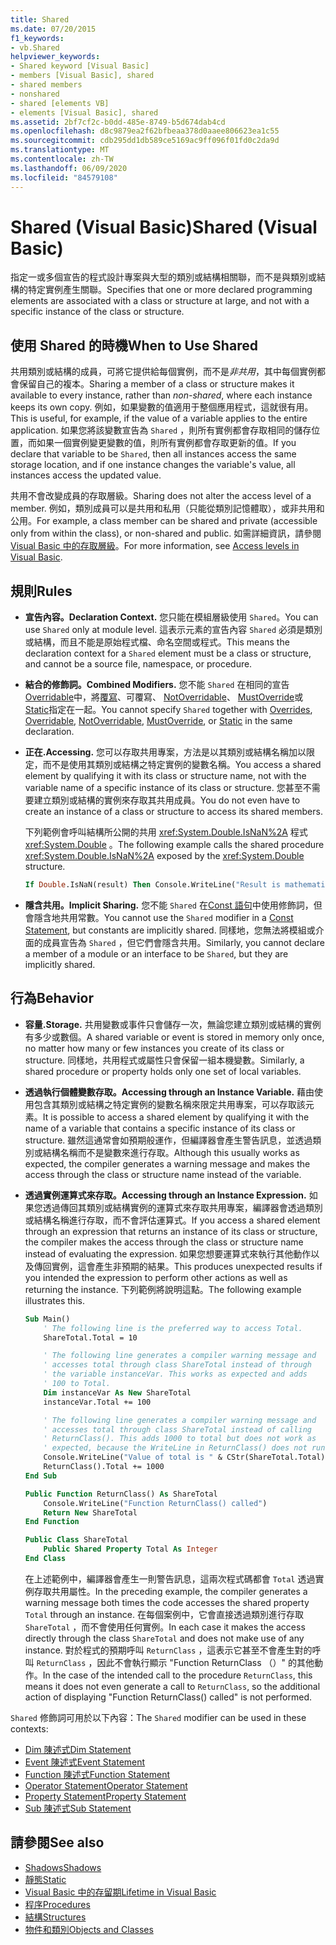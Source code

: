 ```yaml
---
title: Shared
ms.date: 07/20/2015
f1_keywords:
- vb.Shared
helpviewer_keywords:
- Shared keyword [Visual Basic]
- members [Visual Basic], shared
- shared members
- nonshared
- shared [elements VB]
- elements [Visual Basic], shared
ms.assetid: 2bf7cf2c-b0dd-485e-8749-b5d674dab4cd
ms.openlocfilehash: d8c9879ea2f62bfbeaa378d0aaee806623ea1c55
ms.sourcegitcommit: cdb295dd1db589ce5169ac9ff096f01fd0c2da9d
ms.translationtype: MT
ms.contentlocale: zh-TW
ms.lasthandoff: 06/09/2020
ms.locfileid: "84579108"
---
```

# <a name="shared-visual-basic"></a><span data-ttu-id="da8be-102">Shared (Visual Basic)</span><span class="sxs-lookup"><span data-stu-id="da8be-102">Shared (Visual Basic)</span></span>

<span data-ttu-id="da8be-103">指定一或多個宣告的程式設計專案與大型的類別或結構相關聯，而不是與類別或結構的特定實例產生關聯。</span><span class="sxs-lookup"><span data-stu-id="da8be-103">Specifies that one or more declared programming elements are associated with a class or structure at large, and not with a specific instance of the class or structure.</span></span>

## <a name="when-to-use-shared"></a><span data-ttu-id="da8be-104">使用 Shared 的時機</span><span class="sxs-lookup"><span data-stu-id="da8be-104">When to Use Shared</span></span>

<span data-ttu-id="da8be-105">共用類別或結構的成員，可將它提供給每個實例，而不是*非共用*，其中每個實例都會保留自己的複本。</span><span class="sxs-lookup"><span data-stu-id="da8be-105">Sharing a member of a class or structure makes it available to every instance, rather than *non-shared*, where each instance keeps its own copy.</span></span> <span data-ttu-id="da8be-106">例如，如果變數的值適用于整個應用程式，這就很有用。</span><span class="sxs-lookup"><span data-stu-id="da8be-106">This is useful, for example, if the value of a variable applies to the entire application.</span></span> <span data-ttu-id="da8be-107">如果您將該變數宣告為 `Shared` ，則所有實例都會存取相同的儲存位置，而如果一個實例變更變數的值，則所有實例都會存取更新的值。</span><span class="sxs-lookup"><span data-stu-id="da8be-107">If you declare that variable to be `Shared`, then all instances access the same storage location, and if one instance changes the variable's value, all instances access the updated value.</span></span>

<span data-ttu-id="da8be-108">共用不會改變成員的存取層級。</span><span class="sxs-lookup"><span data-stu-id="da8be-108">Sharing does not alter the access level of a member.</span></span> <span data-ttu-id="da8be-109">例如，類別成員可以是共用和私用（只能從類別記憶體取），或非共用和公用。</span><span class="sxs-lookup"><span data-stu-id="da8be-109">For example, a class member can be shared and private (accessible only from within the class), or non-shared and public.</span></span> <span data-ttu-id="da8be-110">如需詳細資訊，請參閱[Visual Basic 中的存取層級](../../programming-guide/language-features/declared-elements/access-levels.md)。</span><span class="sxs-lookup"><span data-stu-id="da8be-110">For more information, see [Access levels in Visual Basic](../../programming-guide/language-features/declared-elements/access-levels.md).</span></span>

## <a name="rules"></a><span data-ttu-id="da8be-111">規則</span><span class="sxs-lookup"><span data-stu-id="da8be-111">Rules</span></span>

- <span data-ttu-id="da8be-112">**宣告內容。**</span><span class="sxs-lookup"><span data-stu-id="da8be-112">**Declaration Context.**</span></span> <span data-ttu-id="da8be-113">您只能在模組層級使用 `Shared`。</span><span class="sxs-lookup"><span data-stu-id="da8be-113">You can use `Shared` only at module level.</span></span> <span data-ttu-id="da8be-114">這表示元素的宣告內容 `Shared` 必須是類別或結構，而且不能是原始程式檔、命名空間或程式。</span><span class="sxs-lookup"><span data-stu-id="da8be-114">This means the declaration context for a `Shared` element must be a class or structure, and cannot be a source file, namespace, or procedure.</span></span>

- <span data-ttu-id="da8be-115">**結合的修飾詞。**</span><span class="sxs-lookup"><span data-stu-id="da8be-115">**Combined Modifiers.**</span></span> <span data-ttu-id="da8be-116">您不能 `Shared` 在相同的宣告[Overridable](overridable.md)中，將[覆寫](overrides.md)、可覆寫、 [NotOverridable](notoverridable.md)、 [MustOverride](mustoverride.md)或[Static](static.md)指定在一起。</span><span class="sxs-lookup"><span data-stu-id="da8be-116">You cannot specify `Shared` together with [Overrides](overrides.md), [Overridable](overridable.md), [NotOverridable](notoverridable.md), [MustOverride](mustoverride.md), or [Static](static.md) in the same declaration.</span></span>

- <span data-ttu-id="da8be-117">**正在.**</span><span class="sxs-lookup"><span data-stu-id="da8be-117">**Accessing.**</span></span> <span data-ttu-id="da8be-118">您可以存取共用專案，方法是以其類別或結構名稱加以限定，而不是使用其類別或結構之特定實例的變數名稱。</span><span class="sxs-lookup"><span data-stu-id="da8be-118">You access a shared element by qualifying it with its class or structure name, not with the variable name of a specific instance of its class or structure.</span></span> <span data-ttu-id="da8be-119">您甚至不需要建立類別或結構的實例來存取其共用成員。</span><span class="sxs-lookup"><span data-stu-id="da8be-119">You do not even have to create an instance of a class or structure to access its shared members.</span></span>

     <span data-ttu-id="da8be-120">下列範例會呼叫結構所公開的共用 <xref:System.Double.IsNaN%2A> 程式 <xref:System.Double> 。</span><span class="sxs-lookup"><span data-stu-id="da8be-120">The following example calls the shared procedure <xref:System.Double.IsNaN%2A> exposed by the <xref:System.Double> structure.</span></span>

     ```vb
     If Double.IsNaN(result) Then Console.WriteLine("Result is mathematically undefined.")
     ```

- <span data-ttu-id="da8be-121">**隱含共用。**</span><span class="sxs-lookup"><span data-stu-id="da8be-121">**Implicit Sharing.**</span></span> <span data-ttu-id="da8be-122">您不能 `Shared` 在[Const 語句](../statements/const-statement.md)中使用修飾詞，但會隱含地共用常數。</span><span class="sxs-lookup"><span data-stu-id="da8be-122">You cannot use the `Shared` modifier in a [Const Statement](../statements/const-statement.md), but constants are implicitly shared.</span></span> <span data-ttu-id="da8be-123">同樣地，您無法將模組或介面的成員宣告為 `Shared` ，但它們會隱含共用。</span><span class="sxs-lookup"><span data-stu-id="da8be-123">Similarly, you cannot declare a member of a module or an interface to be `Shared`, but they are implicitly shared.</span></span>

## <a name="behavior"></a><span data-ttu-id="da8be-124">行為</span><span class="sxs-lookup"><span data-stu-id="da8be-124">Behavior</span></span>

- <span data-ttu-id="da8be-125">**容量.**</span><span class="sxs-lookup"><span data-stu-id="da8be-125">**Storage.**</span></span> <span data-ttu-id="da8be-126">共用變數或事件只會儲存一次，無論您建立類別或結構的實例有多少或數個。</span><span class="sxs-lookup"><span data-stu-id="da8be-126">A shared variable or event is stored in memory only once, no matter how many or few instances you create of its class or structure.</span></span> <span data-ttu-id="da8be-127">同樣地，共用程式或屬性只會保留一組本機變數。</span><span class="sxs-lookup"><span data-stu-id="da8be-127">Similarly, a shared procedure or property holds only one set of local variables.</span></span>

- <span data-ttu-id="da8be-128">**透過執行個體變數存取。**</span><span class="sxs-lookup"><span data-stu-id="da8be-128">**Accessing through an Instance Variable.**</span></span> <span data-ttu-id="da8be-129">藉由使用包含其類別或結構之特定實例的變數名稱來限定共用專案，可以存取該元素。</span><span class="sxs-lookup"><span data-stu-id="da8be-129">It is possible to access a shared element by qualifying it with the name of a variable that contains a specific instance of its class or structure.</span></span> <span data-ttu-id="da8be-130">雖然這通常會如預期般運作，但編譯器會產生警告訊息，並透過類別或結構名稱而不是變數來進行存取。</span><span class="sxs-lookup"><span data-stu-id="da8be-130">Although this usually works as expected, the compiler generates a warning message and makes the access through the class or structure name instead of the variable.</span></span>

- <span data-ttu-id="da8be-131">**透過實例運算式來存取。**</span><span class="sxs-lookup"><span data-stu-id="da8be-131">**Accessing through an Instance Expression.**</span></span> <span data-ttu-id="da8be-132">如果您透過傳回其類別或結構實例的運算式來存取共用專案，編譯器會透過類別或結構名稱進行存取，而不會評估運算式。</span><span class="sxs-lookup"><span data-stu-id="da8be-132">If you access a shared element through an expression that returns an instance of its class or structure, the compiler makes the access through the class or structure name instead of evaluating the expression.</span></span> <span data-ttu-id="da8be-133">如果您想要運算式來執行其他動作以及傳回實例，這會產生非預期的結果。</span><span class="sxs-lookup"><span data-stu-id="da8be-133">This produces unexpected results if you intended the expression to perform other actions as well as returning the instance.</span></span> <span data-ttu-id="da8be-134">下列範例將說明這點。</span><span class="sxs-lookup"><span data-stu-id="da8be-134">The following example illustrates this.</span></span>
  
    ```vb
    Sub Main()
        ' The following line is the preferred way to access Total.
        ShareTotal.Total = 10

        ' The following line generates a compiler warning message and
        ' accesses total through class ShareTotal instead of through
        ' the variable instanceVar. This works as expected and adds
        ' 100 to Total.
        Dim instanceVar As New ShareTotal
        instanceVar.Total += 100

        ' The following line generates a compiler warning message and
        ' accesses total through class ShareTotal instead of calling
        ' ReturnClass(). This adds 1000 to total but does not work as
        ' expected, because the WriteLine in ReturnClass() does not run.
        Console.WriteLine("Value of total is " & CStr(ShareTotal.Total))
        ReturnClass().Total += 1000
    End Sub

    Public Function ReturnClass() As ShareTotal
        Console.WriteLine("Function ReturnClass() called")
        Return New ShareTotal
    End Function

    Public Class ShareTotal
        Public Shared Property Total As Integer
    End Class
    ```

     <span data-ttu-id="da8be-135">在上述範例中，編譯器會產生一則警告訊息，這兩次程式碼都會 `Total` 透過實例存取共用屬性。</span><span class="sxs-lookup"><span data-stu-id="da8be-135">In the preceding example, the compiler generates a warning message both times the code accesses the shared property `Total` through an instance.</span></span> <span data-ttu-id="da8be-136">在每個案例中，它會直接透過類別進行存取 `ShareTotal` ，而不會使用任何實例。</span><span class="sxs-lookup"><span data-stu-id="da8be-136">In each case it makes the access directly through the class `ShareTotal` and does not make use of any instance.</span></span> <span data-ttu-id="da8be-137">對於程式的預期呼叫 `ReturnClass` ，這表示它甚至不會產生對的呼叫 `ReturnClass` ，因此不會執行顯示 "Function ReturnClass （）" 的其他動作。</span><span class="sxs-lookup"><span data-stu-id="da8be-137">In the case of the intended call to the procedure `ReturnClass`, this means it does not even generate a call to `ReturnClass`, so the additional action of displaying "Function ReturnClass() called" is not performed.</span></span>

<span data-ttu-id="da8be-138">`Shared` 修飾詞可用於以下內容：</span><span class="sxs-lookup"><span data-stu-id="da8be-138">The `Shared` modifier can be used in these contexts:</span></span>

- [<span data-ttu-id="da8be-139">Dim 陳述式</span><span class="sxs-lookup"><span data-stu-id="da8be-139">Dim Statement</span></span>](../statements/dim-statement.md)
- [<span data-ttu-id="da8be-140">Event 陳述式</span><span class="sxs-lookup"><span data-stu-id="da8be-140">Event Statement</span></span>](../statements/event-statement.md)
- [<span data-ttu-id="da8be-141">Function 陳述式</span><span class="sxs-lookup"><span data-stu-id="da8be-141">Function Statement</span></span>](../statements/function-statement.md)
- [<span data-ttu-id="da8be-142">Operator Statement</span><span class="sxs-lookup"><span data-stu-id="da8be-142">Operator Statement</span></span>](../statements/operator-statement.md)
- [<span data-ttu-id="da8be-143">Property Statement</span><span class="sxs-lookup"><span data-stu-id="da8be-143">Property Statement</span></span>](../statements/property-statement.md)
- [<span data-ttu-id="da8be-144">Sub 陳述式</span><span class="sxs-lookup"><span data-stu-id="da8be-144">Sub Statement</span></span>](../statements/sub-statement.md)
  
## <a name="see-also"></a><span data-ttu-id="da8be-145">請參閱</span><span class="sxs-lookup"><span data-stu-id="da8be-145">See also</span></span>

- [<span data-ttu-id="da8be-146">Shadows</span><span class="sxs-lookup"><span data-stu-id="da8be-146">Shadows</span></span>](shadows.md)
- [<span data-ttu-id="da8be-147">靜態</span><span class="sxs-lookup"><span data-stu-id="da8be-147">Static</span></span>](static.md)
- [<span data-ttu-id="da8be-148">Visual Basic 中的存留期</span><span class="sxs-lookup"><span data-stu-id="da8be-148">Lifetime in Visual Basic</span></span>](../../programming-guide/language-features/declared-elements/lifetime.md)
- [<span data-ttu-id="da8be-149">程序</span><span class="sxs-lookup"><span data-stu-id="da8be-149">Procedures</span></span>](../../programming-guide/language-features/procedures/index.md)
- [<span data-ttu-id="da8be-150">結構</span><span class="sxs-lookup"><span data-stu-id="da8be-150">Structures</span></span>](../../programming-guide/language-features/data-types/structures.md)
- [<span data-ttu-id="da8be-151">物件和類別</span><span class="sxs-lookup"><span data-stu-id="da8be-151">Objects and Classes</span></span>](../../programming-guide/language-features/objects-and-classes/index.md)
